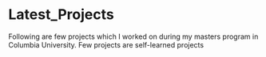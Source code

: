 Latest_Projects
================

Following are few projects which I worked on during my masters program in Columbia University. 
Few projects are self-learned projects
